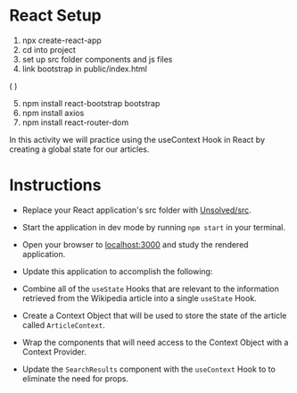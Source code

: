 # React Setup

1) npx create-react-app
2) cd into project
3) set up src folder components and js files
4) link bootstrap in public/index.html 

( <link rel="stylesheet" href="https://cdnjs.cloudflare.com/ajax/libs/twitter-bootstrap/4.0.0/css/bootstrap.min.css"/> )

5) npm install react-bootstrap bootstrap    
6) npm install axios
7) npm install react-router-dom

In this activity we will practice using the useContext Hook in React by creating a global state for our articles.

  # Instructions

  * Replace your React application's src folder with [Unsolved/src](Unsolved/src).

  * Start the application in dev mode by running `npm start` in your terminal.

  * Open your browser to [localhost:3000](http://localhost:3000) and study the rendered application.

  * Update this application to accomplish the following:

  * Combine all of the `useState` Hooks that are relevant to the information retrieved from the Wikipedia article into a single `useState` Hook.

  * Create a Context Object that will be used to store the state of the article called `ArticleContext`.

  * Wrap the components that will need access to the Context Object with a Context Provider.

  * Update the `SearchResults` component with the `useContext` Hook to to eliminate the need for props.
